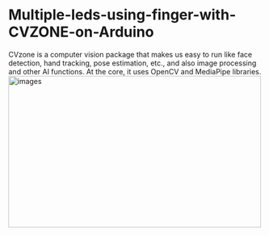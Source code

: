 # Multiple-leds-using-finger-with-CVZONE-on-Arduino
CVzone is a computer vision package that makes us easy to run like face detection, hand tracking, pose estimation, etc., and also image processing and other AI functions. At the core, it uses OpenCV and MediaPipe libraries.
<img src="https://github.com/busolbuse/Multiple-leds-using-finger-with-CVZONE-on-Arduino/blob/main/.gitignore" alt="images" align="left" width="500" height="300">
